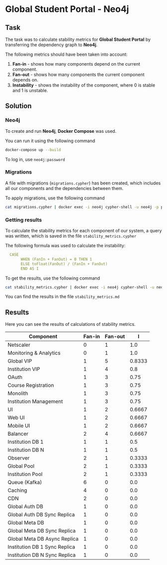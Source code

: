 # Global Student Portal - Neo4j
## Task
The task was to calculate stability metrics for **Global Student Portal** by transferring the dependency graph to **Neo4j**.

The following metrics should have been taken into account:
1. **Fan-in** - shows how many components depend on the current component.
2. **Fan-out** - shows how many components the current component depends on.
3. **Instability** - shows the instability of the component, where 0 is stable and 1 is unstable.

## Solution
### Neo4j
To create and run **Neo4j**, **Docker Compose** was used.

You can run it using the following command
```sh
docker-compose up --build
```

To log in, use `neo4j:password`

### Migrations
A file with migrations (`migrations.cypher`) has been created, which includes all our components and the dependencies between them.

To apply migrations, use the following command
```sh
cat migrations.cypher | docker exec -i neo4j cypher-shell -u neo4j -p password
```

### Getting results
To calculate the stability metrics for each component of our system, a query was written, which is saved in the file `stability_metrics.cypher`

The following formula was used to calculate the instability:
```yml
  CASE
       WHEN (FanIn + FanOut) = 0 THEN 1
       ELSE toFloat(FanOut) / (FanIn + FanOut)
       END AS I
```

To get the results, use the following command
```sh
cat stability_metrics.cypher | docker exec -i neo4j cypher-shell -u neo4j -p password | tee stability_metrics.md
```

You can find the results in the file `stability_metrics.md `

## Results
Here you can see the results of calculations of stability metrics.

| Component                      | Fan-in | Fan-out | I      |
|--------------------------------|--------|---------|--------|
| Netscaler                      | 0      | 1       | 1.0    |
| Monitoring & Analytics         | 0      | 1       | 1.0    |
| Global VIP                     | 1      | 5       | 0.8333 |
| Institution VIP                | 1      | 4       | 0.8    |
| OAuth                          | 1      | 3       | 0.75   |
| Course Registration            | 1      | 3       | 0.75   |
| Monolith                       | 1      | 3       | 0.75   |
| Institution Management         | 1      | 3       | 0.75   |
| UI                             | 1      | 2       | 0.6667 |
| Web UI                         | 1      | 2       | 0.6667 |
| Mobile UI                      | 1      | 2       | 0.6667 |
| Balancer                       | 2      | 4       | 0.6667 |
| Institution DB 1               | 1      | 1       | 0.5    |
| Institution DB N               | 1      | 1       | 0.5    |
| Observer                       | 2      | 1       | 0.3333 |
| Global Pool                    | 2      | 1       | 0.3333 |
| Institution Pool               | 2      | 1       | 0.3333 |
| Queue (Kafka)                  | 6      | 0       | 0.0    |
| Caching                        | 4      | 0       | 0.0    |
| CDN                            | 2      | 0       | 0.0    |
| Global Auth DB                 | 1      | 0       | 0.0    |
| Global Auth DB Sync Replica    | 1      | 0       | 0.0    |
| Global Meta DB                 | 1      | 0       | 0.0    |
| Global Meta DB Sync Replica    | 1      | 0       | 0.0    |
| Global Meta DB Async Replica   | 1      | 0       | 0.0    |
| Institution DB 1 Sync Replica  | 1      | 0       | 0.0    |
| Institution DB N Sync Replica  | 1      | 0       | 0.0    |

